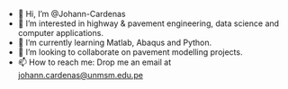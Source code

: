 - 👋 Hi, I’m @Johann-Cardenas
- 👀 I’m interested in highway & pavement engineering, data science and computer applications.
- 🌱 I’m currently learning Matlab, Abaqus and Python.
- 💞️ I’m looking to collaborate on pavement modelling projects.
- 📫 How to reach me: Drop me an email at johann.cardenas@unmsm.edu.pe

<!---
Johann-Cardenas/Johann-Cardenas is a ✨ special ✨ repository because its `README.md` (this file) appears on your GitHub profile.
You can click the Preview link to take a look at your changes.
--->
